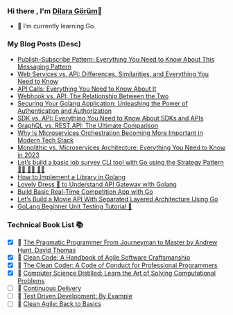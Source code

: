 ### Hi there , I'm [Dilara Görüm](https://www.linkedin.com/in/dilara-g%C3%B6r%C3%BCm-680209141/)👋

- 🌱 I’m currently learning Go.

### My Blog Posts (Desc)
- [Publish-Subscribe Pattern: Everything You Need to Know About This Messaging Pattern](https://ninetailed.io/blog/publish-subscribe-pattern/)
- [Web Services vs. API: Differences, Similarities, and Everything You Need to Know](https://ninetailed.io/blog/web-services-vs-api/)
- [API Calls: Everything You Need to Know About It](https://ninetailed.io/blog/api-calls/)
- [Webhook vs. API: The Relationship Between the Two](https://ninetailed.io/blog/webhook-vs-api/)
- [Securing Your Golang Application: Unleashing the Power of Authentication and Authorization](https://medium.com/@dilaragorum/securing-your-golang-application-unleashing-the-power-of-authentication-and-authorization-94686e2fc683)
- [SDK vs. API: Everything You Need to Know About SDKs and APIs](https://ninetailed.io/blog/sdk-vs-api/?utm_content=buffer44c52&utm_medium=social&utm_source=linkedin.com&utm_campaign=buffer)
- [GraphQL vs. REST API: The Ultimate Comparison](https://ninetailed.io/blog/graphql-vs-rest-api/)
- [Why Is Microservices Orchestration Becoming More Important in Modern Tech Stack](https://ninetailed.io/blog/microservices-orchestration/)
- [Monolithic vs. Microservices Architecture: Everything You Need to Know in 2023](https://ninetailed.io/blog/monolithic-vs-microservices/)
- [Let’s build a basic job survey CLI tool with Go using the Strategy Pattern 👩‍🚀 👩‍🔬 👩‍💻](https://medium.com/@dilaragorum/lets-build-a-basic-job-survey-cli-tool-with-go-using-the-strategy-pattern-17632ea52d2b)
- [How to Implement a Library in Golang](https://medium.com/better-programming/how-to-implement-a-shared-library-in-golang-eeaf466de9fd)
- [Lovely Dress 👗 to Understand API Gateway with Golang](https://medium.com/@dilaragorum/lovely-dress-to-understand-api-gateway-with-golang-660effb560a1)
- [Build Basic Real-Time Competition App with Go](https://medium.com/@dilaragorum/build-basic-real-time-competition-app-with-go-96c2ca0d35bf)
- [Let’s Build a Movie API With Separated Layered Architecture Using Go](https://medium.com/@dilaragorum/lets-build-a-movie-api-with-clean-architecture-ef1f555b563d)
- [GoLang Beginner Unit Testing Tutorial 🚀](https://medium.com/@dilaragorum/golang-beginner-unit-testing-tutorial-98d700d40679)

<!--
**dilaragorum/dilaragorum** is a ✨ _special_ ✨ repository because its `README.md` (this file) appears on your GitHub profile.

Here are some ideas to get you started:

 ...

- 👯 I’m looking to collaborate on ...
- 🤔 I’m looking for help with ...
- 💬 Ask me about ...
- 📫 How to reach me: ...
- 😄 Pronouns: ...
- ⚡ Fun fact: ...
-->

### Technical Book List 📚 
- [x] 📖 [The Pragmatic Programmer From Journeyman to Master by Andrew Hunt, David Thomas](https://www.amazon.com.tr/Pragmatic-Programmer-Andrew-Hunt/dp/020161622X)
- [x] 📖 [Clean Code: A Handbook of Agile Software Craftsmanship](https://www.amazon.com.tr/Clean-Code-Handbook-Software-Craftsmanship/dp/0132350882)
- [x] 📖 [The Clean Coder: A Code of Conduct for Professional Programmers](https://www.amazon.com/Clean-Coder-Conduct-Professional-Programmers/dp/0137081073)
- [x] 📖 [Computer Science Distilled: Learn the Art of Solving Computational Problems](https://www.amazon.com/Computer-Science-Distilled-Computational-Problems/dp/0997316020)
- [ ] 📖 [Continuous Delivery](https://www.amazon.com/Continuous-Delivery-Deployment-Automation-Addison-Wesley/dp/0321601912)
- [ ] 📖 [Test Driven Development: By Example](https://www.amazon.com/Test-Driven-Development-Kent-Beck/dp/0321146530) 
- [ ] 📖 [Clean Agile: Back to Basics](https://www.amazon.com/Clean-Agile-Basics-Robert-Martin/dp/0135781868)
